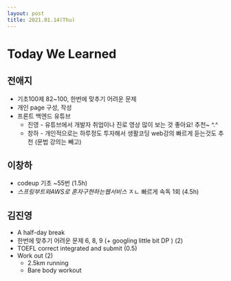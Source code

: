 ```yaml
---
layout: post
title: 2021.01.14(Thu)
---
```

# Today We Learned

## 전애지
- 기초100제 82~100, 한번에 맞추기 어려운 문제  
- 개인 page 구성, 작성  
- 프론트 백엔드 유튜브 
  - 진영 - 유튜브에서 개발자 취업이나 진로 영상 많이 보는 것 좋아요! 추천~ ^.^
  - 창하 - 개인적으로는 하루정도 투자해서 생활코딩 web강의 빠르게 듣는것도 추천 (문법 강의는 빼고)

## 이창하

- codeup 기초 ~55번 (1.5h)
- *스프링부트와AWS로 혼자구현하는웹서비스* ㅈㄴ 빠르게 속독 1회 (4.5h)

## 김진영

- A half-day break
- 한번에 맞추기 어려운 문제 6, 8, 9 (+ googling little bit DP ) (2)
- TOEFL correct integrated and submit (0.5)
- Work out (2)
  - 2.5km running
  - Bare body workout